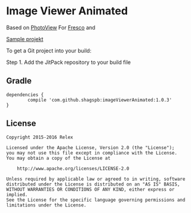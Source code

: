 # Image Viewer Animated

Based on [PhotoView](https://github.com/chrisbanes/PhotoView) For [Fresco](https://github.com/facebook/fresco) and

[Sample projekt](https://github.com/shagspb/imageViewerAnimated/tree/master/sample)

To get a Git project into your build:

Step 1. Add the JitPack repository to your build file

## Gradle

	dependencies {
	        compile 'com.github.shagspb:imageViewerAnimated:1.0.3'
	}
	
	
## License
```
Copyright 2015-2016 Relex

Licensed under the Apache License, Version 2.0 (the "License");
you may not use this file except in compliance with the License.
You may obtain a copy of the License at

    http://www.apache.org/licenses/LICENSE-2.0

Unless required by applicable law or agreed to in writing, software
distributed under the License is distributed on an "AS IS" BASIS,
WITHOUT WARRANTIES OR CONDITIONS OF ANY KIND, either express or implied.
See the License for the specific language governing permissions and
limitations under the License.
```
